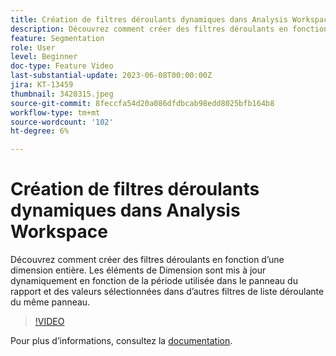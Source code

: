 ```yaml
---
title: Création de filtres déroulants dynamiques dans Analysis Workspace
description: Découvrez comment créer des filtres déroulants en fonction d’une dimension entière. Les éléments de Dimension sont mis à jour dynamiquement en fonction de la période utilisée dans le panneau du rapport et des valeurs sélectionnées dans d’autres filtres de liste déroulante du même panneau.
feature: Segmentation
role: User
level: Beginner
doc-type: Feature Video
last-substantial-update: 2023-06-08T00:00:00Z
jira: KT-13459
thumbnail: 3420315.jpeg
source-git-commit: 8feccfa54d20a086dfdbcab98edd8025bfb164b8
workflow-type: tm+mt
source-wordcount: '102'
ht-degree: 6%

---
```



# Création de filtres déroulants dynamiques dans Analysis Workspace

Découvrez comment créer des filtres déroulants en fonction d’une dimension entière. Les éléments de Dimension sont mis à jour dynamiquement en fonction de la période utilisée dans le panneau du rapport et des valeurs sélectionnées dans d’autres filtres de liste déroulante du même panneau.

>[!VIDEO](https://video.tv.adobe.com/v/3420315/?learn=on)

Pour plus dʼinformations, consultez la [documentation](https://experienceleague.adobe.com/docs/analytics/analyze/analysis-workspace/panels/panels.html#dynamic-drop-down-filters).
